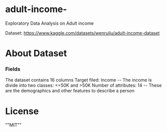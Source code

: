 # adult-income-
Exploratory Data Analysis on Adult income 

Dataset: https://www.kaggle.com/datasets/wenruliu/adult-income-dataset

# About Dataset
### Fields
The dataset contains 16 columns
Target filed: Income
-- The income is divide into two classes: <=50K and >50K
Number of attributes: 14
-- These are the demographics and other features to describe a person
# License
""MIT""
